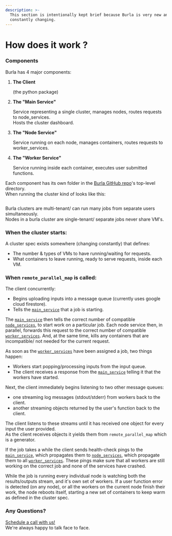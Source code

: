 ```yaml
---
description: >-
  This section is intentionally kept brief because Burla is very new and
  constantly changing.
---
```


# How does it work ?

### Components

Burla has 4 major components: &#x20;

1.  **The Client**

    (the python package)
2.  **The "Main Service"**

    Service representing a single cluster, manages nodes, routes requests to node\_services.\
    Hosts the cluster dashboard.
3.  **The "Node Service"**

    Service running on each node, manages containers, routes requests to worker\_services.
4.  **The "Worker Service"**

    Service running inside each container, executes user submitted functions.

Each component has its own folder in the [Burla GitHub repo](https://github.com/Burla-Cloud/burla)'s top-level directory.\
When running the cluster kind of looks like this:

<figure><img src=".gitbook/assets/Screenshot 2025-01-03 at 12.24.04 PM.png" alt=""><figcaption></figcaption></figure>

Burla clusters are multi-tenant/ can run many jobs from separate users simultaneously.\
Nodes in a burla cluster are single-tenant/ separate jobs never share VM's.

### When the cluster starts:

A cluster spec exists somewhere (changing constantly) that defines:

* The number & types of VMs to have running/waiting for requests.
* What containers to leave running, ready to serve requests, inside each VM.

### When `remote_parallel_map` is called:

The client concurrently:

* Begins uploading inputs into a message queue (currently uses google cloud firestore).
* Tells the [`main_service`](how-does-it-work.md#components) that a job is starting.

The [`main_service`](how-does-it-work.md#components) then tells the correct number of compatible [`node_services`](how-does-it-work.md#components), to start work on a particular job. Each node service then, in parallel, forwards this request to the correct number of compatible [`worker_services`](how-does-it-work.md#components). And, at the same time, kills any containers that are incompatible/ not needed for the current request.

As soon as the [`worker_services`](how-does-it-work.md#components) have been assigned a job, two things happen:

* Workers start popping/processing inputs from the input queue.
* The client receives a response from the [`main_service`](how-does-it-work.md#components) telling it that the workers have started.

Next, the client immediately begins listening to two other message queues:

* one streaming log messages (stdout/stderr) from workers back to the client.
* another streaming objects returned by the user's function back to the client.

The client listens to these streams until it has received one object for every input the user provided.\
As the client receives objects it yields them from `remote_parallel_map` which is a generator.

If the job takes a while the client sends health-check pings to the [`main_service`](how-does-it-work.md#components), which propagates them to [`node_services`](how-does-it-work.md#components), which propagate them to all [`worker_services`](how-does-it-work.md#components). These pings make sure that all workers are still working on the correct job and none of the services have crashed.

While the job is running every individual node is watching both the results/outputs stream, and it's own set of workers. If a user function error is detected (on any node), or all the workers on the current node finish their work, the node reboots itself, starting a new set of containers to keep warm as defined in the cluster spec.

### Any Questions?

[Schedule a call with us!](http://cal.com/jakez/burla)\
We're always happy to talk face to face.
